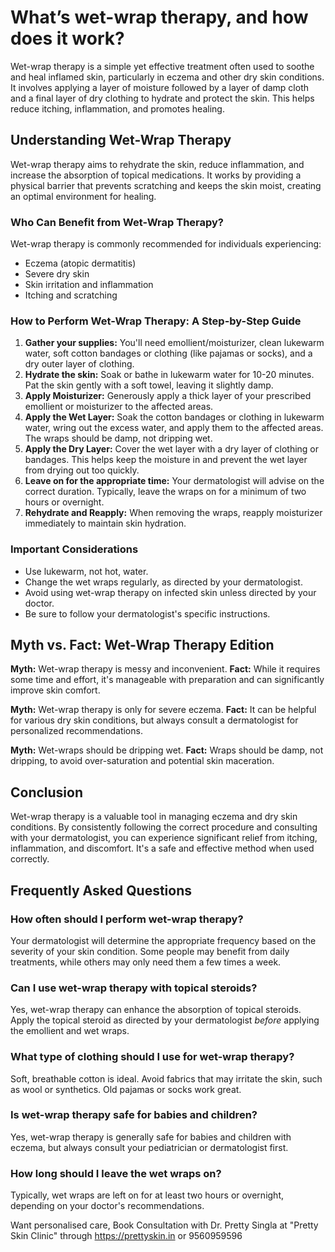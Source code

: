 # What’s wet-wrap therapy, and how does it work?

Wet-wrap therapy is a simple yet effective treatment often used to soothe and heal inflamed skin, particularly in eczema and other dry skin conditions. It involves applying a layer of moisture followed by a layer of damp cloth and a final layer of dry clothing to hydrate and protect the skin. This helps reduce itching, inflammation, and promotes healing.

## Understanding Wet-Wrap Therapy

Wet-wrap therapy aims to rehydrate the skin, reduce inflammation, and increase the absorption of topical medications. It works by providing a physical barrier that prevents scratching and keeps the skin moist, creating an optimal environment for healing.

### Who Can Benefit from Wet-Wrap Therapy?

Wet-wrap therapy is commonly recommended for individuals experiencing:

*   Eczema (atopic dermatitis)
*   Severe dry skin
*   Skin irritation and inflammation
*   Itching and scratching

### How to Perform Wet-Wrap Therapy: A Step-by-Step Guide

1.  **Gather your supplies:** You'll need emollient/moisturizer, clean lukewarm water, soft cotton bandages or clothing (like pajamas or socks), and a dry outer layer of clothing.
2.  **Hydrate the skin:** Soak or bathe in lukewarm water for 10-20 minutes. Pat the skin gently with a soft towel, leaving it slightly damp.
3.  **Apply Moisturizer:** Generously apply a thick layer of your prescribed emollient or moisturizer to the affected areas.
4.  **Apply the Wet Layer:** Soak the cotton bandages or clothing in lukewarm water, wring out the excess water, and apply them to the affected areas. The wraps should be damp, not dripping wet.
5.  **Apply the Dry Layer:** Cover the wet layer with a dry layer of clothing or bandages. This helps keep the moisture in and prevent the wet layer from drying out too quickly.
6.  **Leave on for the appropriate time:** Your dermatologist will advise on the correct duration. Typically, leave the wraps on for a minimum of two hours or overnight.
7.  **Rehydrate and Reapply:** When removing the wraps, reapply moisturizer immediately to maintain skin hydration.

### Important Considerations

*   Use lukewarm, not hot, water.
*   Change the wet wraps regularly, as directed by your dermatologist.
*   Avoid using wet-wrap therapy on infected skin unless directed by your doctor.
*   Be sure to follow your dermatologist's specific instructions.

## Myth vs. Fact: Wet-Wrap Therapy Edition

**Myth:** Wet-wrap therapy is messy and inconvenient.
**Fact:** While it requires some time and effort, it's manageable with preparation and can significantly improve skin comfort.

**Myth:** Wet-wrap therapy is only for severe eczema.
**Fact:** It can be helpful for various dry skin conditions, but always consult a dermatologist for personalized recommendations.

**Myth:** Wet-wraps should be dripping wet.
**Fact:** Wraps should be damp, not dripping, to avoid over-saturation and potential skin maceration.

## Conclusion

Wet-wrap therapy is a valuable tool in managing eczema and dry skin conditions. By consistently following the correct procedure and consulting with your dermatologist, you can experience significant relief from itching, inflammation, and discomfort. It's a safe and effective method when used correctly.

## Frequently Asked Questions

### How often should I perform wet-wrap therapy?

Your dermatologist will determine the appropriate frequency based on the severity of your skin condition. Some people may benefit from daily treatments, while others may only need them a few times a week.

### Can I use wet-wrap therapy with topical steroids?

Yes, wet-wrap therapy can enhance the absorption of topical steroids. Apply the topical steroid as directed by your dermatologist *before* applying the emollient and wet wraps.

### What type of clothing should I use for wet-wrap therapy?

Soft, breathable cotton is ideal. Avoid fabrics that may irritate the skin, such as wool or synthetics. Old pajamas or socks work great.

### Is wet-wrap therapy safe for babies and children?

Yes, wet-wrap therapy is generally safe for babies and children with eczema, but always consult your pediatrician or dermatologist first.

### How long should I leave the wet wraps on?

Typically, wet wraps are left on for at least two hours or overnight, depending on your doctor's recommendations.

Want personalised care, Book Consultation with Dr. Pretty Singla at "Pretty Skin Clinic" through https://prettyskin.in or 9560959596
